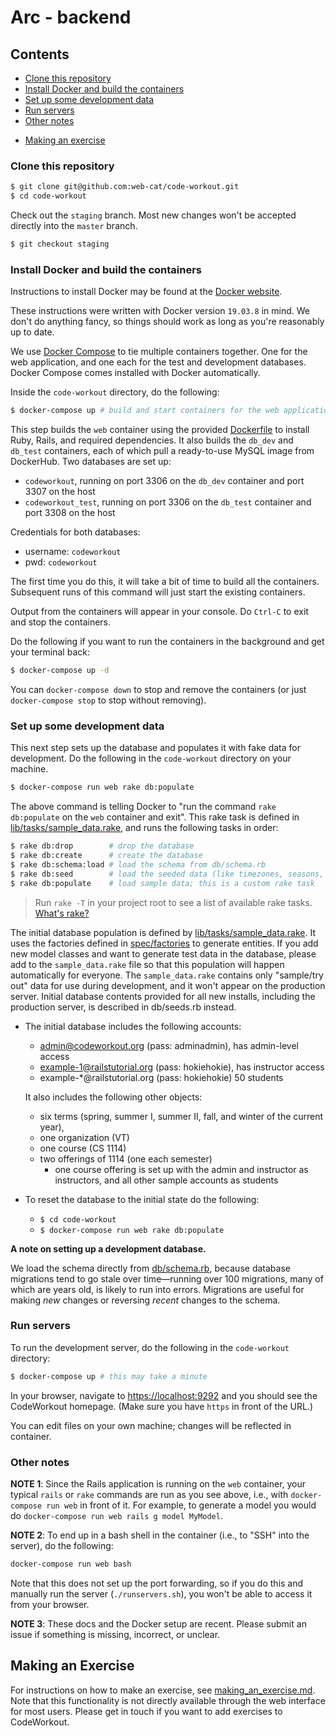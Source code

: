 # Arc - backend



## Contents
  - [Clone this repository](#clone-this-repository)
  - [Install Docker and build the containers](#install-docker-and-build-the-containers)
  - [Set up some development data](#set-up-some-development-data)
  - [Run servers](#run-servers)
  - [Other notes](#other-notes)
* [Making an exercise](#making-an-exercise)



### Clone this repository

```bash
$ git clone git@github.com:web-cat/code-workout.git
$ cd code-workout
```

Check out the `staging` branch. Most new changes won't be accepted directly into the `master` branch.
```bash
$ git checkout staging
```

### Install Docker and build the containers

Instructions to install Docker may be found at the [Docker website](https://docs.docker.com/get-docker/).

These instructions were written with Docker version `19.03.8` in mind. We don't do anything fancy, so things should work as long as you're reasonably up to date.

We use [Docker Compose](https://docs.docker.com/get-docker/) to tie multiple containers together. One for the web application, and one each for the test and development databases.
Docker Compose comes installed with Docker automatically.

Inside the `code-workout` directory, do the following:
```bash
$ docker-compose up # build and start containers for the web application and the databases
```

This step builds the `web` container using the provided [Dockerfile](Dockerfile) to install Ruby, Rails, and required dependencies. It also builds the `db_dev` and `db_test` containers, each of which pull a ready-to-use MySQL image from DockerHub. Two databases are set up:
* `codeworkout`, running on port 3306 on the `db_dev` container and port 3307 on the host
* `codeworkout_test`, running on port 3306 on the `db_test` container and port 3308 on the host

Credentials for both databases:
* username: `codeworkout`
* pwd: `codeworkout`

The first time you do this, it will take a bit of time to build all the containers. Subsequent runs of this command will just start the existing containers.

Output from the containers will appear in your console. Do `Ctrl-C` to exit and stop the containers.

Do the following if you want to run the containers in the background and get your terminal back:
```bash
$ docker-compose up -d
```

You can `docker-compose down` to stop and remove the containers (or just `docker-compose stop` to stop without removing).

### Set up some development data 

This next step sets up the database and populates it with fake data for development.
Do the following in the `code-workout` directory on your machine.

```bash
$ docker-compose run web rake db:populate
```

The above command is telling Docker to "run the command `rake db:populate` on the `web` container and exit".
This rake task is defined in [lib/tasks/sample_data.rake](lib/tasks/sample_data.rake), and runs the following tasks in order:

```bash
$ rake db:drop        # drop the database
$ rake db:create      # create the database
$ rake db:schema:load # load the schema from db/schema.rb
$ rake db:seed        # load the seeded data (like timezones, seasons, etc.)
$ rake db:populate    # load sample data; this is a custom rake task
```

> Run `rake -T` in your project root to see a list of available rake tasks. [What's rake?](https://github.com/ruby/rake)

The initial database population is defined by [lib/tasks/sample_data.rake](lib/tasks/sample_data.rake).
It uses the factories defined in [spec/factories](spec/factories) to generate entities.
If you add new model classes and want to generate test data in the database, please add to the `sample_data.rake` file so that this population will happen automatically for everyone. 
The `sample_data.rake` contains only "sample/try out" data for use during development, and it won't
appear on the production server. 
Initial database contents provided for all new installs, including the production server, is described in db/seeds.rb instead.

- The initial database includes the following accounts:
  - admin@codeworkout.org (pass: adminadmin), has admin-level access
  - example-1@railstutorial.org (pass: hokiehokie), has instructor access
  - example-*@railstutorial.org (pass: hokiehokie) 50 students

  It also includes the following other objects:
  - six terms (spring, summer I, summer II, fall, and winter of the current year),
  - one organization (VT)
  - one course (CS 1114)
  - two offerings of 1114 (one each semester)
    - one course offering is set up with the admin and instructor
      as instructors, and all other sample accounts as students

- To reset the database to the initial state do the following:
  - `$ cd code-workout`
  - `$ docker-compose run web rake db:populate`

**A note on setting up a development database.**

We load the schema directly from [db/schema.rb](db/schema.rb), because database migrations tend to go stale over time&mdash;running over 100 migrations, many of which are years old, is likely to run into errors. Migrations are useful for making *new* changes or reversing *recent* changes to the schema.

### Run servers
To run the development server, do the following in the `code-workout` directory:

```bash
$ docker-compose up # this may take a minute
```

In your browser, navigate to [https://localhost:9292](https://localhost:9292) and you should see the CodeWorkout homepage. (Make sure you have `https` in front of the URL.)

You can edit files on your own machine; changes will be reflected in container.

### Other notes 

**NOTE 1**: Since the Rails application is running on the `web` container, your typical `rails` or `rake` commands are run as you see above, i.e., with `docker-compose run web` in front of it. For example, to generate a model you would do `docker-compose run web rails g model MyModel`.

**NOTE 2**: To end up in a bash shell in the container (i.e., to "SSH" into the server), do the following:
```bash
docker-compose run web bash
```
Note that this does not set up the port forwarding, so if you do this and manually run the server (`./runservers.sh`), you won't be able to access it from your browser.

**NOTE 3**: These docs and the Docker setup are recent. Please submit an issue if something is missing, incorrect, or unclear.

## Making an Exercise

For instructions on how to make an exercise, see [making_an_exercise.md](making_an_exercise.md). Note that this functionality is not directly available through the web interface for most users. Please get in touch if you want to add exercises to CodeWorkout. 
